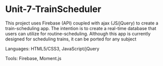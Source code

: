 # Unit-7-TrainScheduler
This project uses Firebase (API) coupled with ajax (JS/jQuery) to create a train-scheduling app. The intention is to create a real-time database that users can utilize for routine-scheduling. Although this app is currently designed for scheduling trains, it can be ported for any subject

Languages: HTML5/CSS3, JavaScript/jQuery

Tools: Firebase, Moment.js

